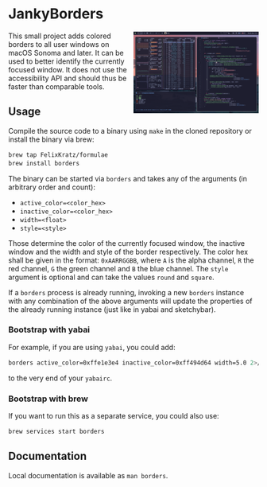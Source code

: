 # JankyBorders

<img align="right" width="50%" src="images/screenshot.png" alt="Screenshot">

This small project adds colored borders to all user windows on macOS Sonoma and
later. It can be used to better identify the currently focused window. It does
not use the accessibility API and should thus be faster than comparable tools.

## Usage
Compile the source code to a binary using `make` in the cloned repository or
install the binary via brew:
```bash
brew tap FelixKratz/formulae
brew install borders
```

The binary can be started via `borders` and takes
any of the arguments (in arbitrary order and count):

* `active_color=<color_hex>`
* `inactive_color=<color_hex>`
* `width=<float>`
* `style=<style>`

Those determine the color of the currently focused window, the inactive window
and the width and style of the border respectively. The color hex shall be
given in the format: `0xAARRGGBB`, where `A` is the alpha channel, `R` the red
channel, `G` the green channel and `B` the blue channel. The `style` argument
is optional and can take the values `round` and `square`.

If a `borders` process is already running, invoking a new `borders` instance
with any combination of the above arguments will update the properties of the
already running instance (just like in yabai and sketchybar).

### Bootstrap with yabai
For example, if you are using `yabai`, you could add:
```bash
borders active_color=0xffe1e3e4 inactive_color=0xff494d64 width=5.0 2>/dev/null 1>&2 &
```
to the very end of your `yabairc`.

### Bootstrap with brew
If you want to run this as a separate service, you could also use:
```bash
brew services start borders
```

## Documentation
Local documentation is available as `man borders`.
